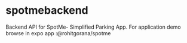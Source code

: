 # spotmebackend

Backend API for SpotMe- Simplified Parking App.
For application demo browse in expo app :@rohitgorana/spotme
